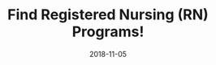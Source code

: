 ---
path: "/programs/l/"
scramble: "B1A52319"
date: "2018-11-05"
title: "Find Registered Nursing (RN) Programs!"
content: ""
components: "{'ads':0,'lrform':1}"
action: "Search for classes near you.|||View Registered Nursing (RN) programs.|||Visit their site to register for classes."
areaOfStudy: "75346615"
concentration: "FD281558"
collegeId: ""
headerText: ""
introText: ""
buttonText: ""
submitButtonText: ""
theme: "ce-sem-programs"
launchInLightbox: "FALSE"
template: "ctaicons-test"
aosName: "nursing"
conName: ""
---